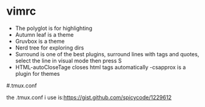 # vimrc
- The polyglot is for highlighting
- Autumn leaf is a theme
- Gruvbox is a theme
- Nerd tree for exploring dirs
- Surround is one of the best plugins, surround lines with tags and quotes, select the line in visual mode
then press S<what u want to surround it with>
- HTML-autoCloseTage closes html tags automatically
-csapprox is a plugin for themes
 
 
 #.tmux.conf

the .tmux.conf i use is:https://gist.github.com/spicycode/1229612
